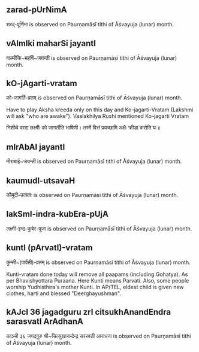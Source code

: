 ## zarad-pUrNimA

शरद्-पूर्णिमा is observed on Paurṇamāsī tithi of Āśvayuja (lunar) month.



## vAlmIki maharSi jayantI

वाल्मीकि~महर्षि~जयन्ती is observed on Paurṇamāsī tithi of Āśvayuja (lunar) month.



## kO-jAgarti-vratam

को-जागर्ति-व्रतम् is observed on Paurṇamāsī tithi of Āśvayuja (lunar) month.

Have to play Aksha kreeda only on this day and Ko-jagarti-Vratam (Lakshmi will ask "who are awake"). Vaalakhilya Rushi mentioned Ko-jagarti Vratam

निशीथे वरदा लक्ष्मीः को जागर्तीति भाषिणी।
तस्मै वित्तं प्रयच्छामि अक्षैः क्रीडां करोति यः॥

## mIrAbAI jayantI

मीराबाई~जयन्ती is observed on Paurṇamāsī tithi of Āśvayuja (lunar) month.



## kaumudI-utsavaH

कौमुदी-उत्सवः is observed on Paurṇamāsī tithi of Āśvayuja (lunar) month.



## lakSmI-indra-kubEra-pUjA

लक्ष्मी-इन्द्र-कुबेर-पूजा is observed on Paurṇamāsī tithi of Āśvayuja (lunar) month.



## kuntI (pArvatI)-vratam

कुन्ती~(पार्वती)-व्रतम् is observed on Paurṇamāsī tithi of Āśvayuja (lunar) month.

Kunti-vratam done today will remove all paapams (including Gohatya). As per Bhavishyottara Puraana. Here Kunti means Parvati. Also, some people worship Yudhisthira's mother Kunti. In AP/TEL, eldest child is given new clothes, harti and blessed "Deerghayushman".

## kAJcI 36 jagadguru zrI citsukhAnandEndra sarasvatI ArAdhanA

काञ्ची ३६ जगद्गुरु श्री~चित्सुखानन्देन्द्र सरस्वती आराधना is observed on Paurṇamāsī tithi of Āśvayuja (lunar) month.



